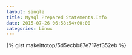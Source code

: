 ```yaml
---
layout: single                                                                                                              
title: Mysql Prepared Statements.Info                                                                                                                       
date: 2015-07-26 06:58:54+00:00                                                                                                                        
categories: Linux                                                                                                                
---                                                                                                                              
```


{% gist makeittotop/5d5ecbb87e717ef352eb %}                                                                                                           

